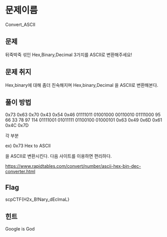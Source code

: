 #  문제이름

Convert_ASCII



## 문제

뒤죽박죽 섞인 Hex,Binary,Decimal 3가지를 ASCII로 변환해주세요!

## 문제 취지

Hex,binary에 대해 좀더 친숙해지며 Hex,binary,Decimal 을 ASCII로 변환해본다.



## 풀이 방법

0x73 0x63 0x70 0x43 0x54 0x46 01111011 01001000 00110010 01111000 95 66 33 78 97 114 01111001 01011111 01100100 01000101 0x63 0x49 0x6D 0x61 0x4C 0x7D

각 부분

ex) 0x73 Hex to ASCII

 을 ASCII로 변환시킨다. 다음 사이트를 이용하면 편리하다.

 https://www.rapidtables.com/convert/number/ascii-hex-bin-dec-converter.html 




## Flag

scpCTF{H2x_B!Nary_dEcImaL}



## 힌트

Google is God
